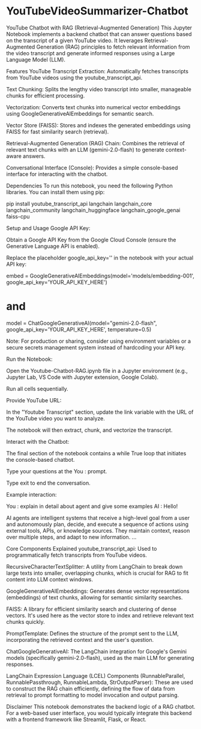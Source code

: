# YouTubeVideoSummarizer-Chatbot

YouTube Chatbot with RAG (Retrieval-Augmented Generation)
This Jupyter Notebook implements a backend chatbot that can answer questions based on the transcript of a given YouTube video. It leverages Retrieval-Augmented Generation (RAG) principles to fetch relevant information from the video transcript and generate informed responses using a Large Language Model (LLM).

Features
YouTube Transcript Extraction: Automatically fetches transcripts from YouTube videos using the youtube_transcript_api.

Text Chunking: Splits the lengthy video transcript into smaller, manageable chunks for efficient processing.

Vectorization: Converts text chunks into numerical vector embeddings using GoogleGenerativeAIEmbeddings for semantic search.

Vector Store (FAISS): Stores and indexes the generated embeddings using FAISS for fast similarity search (retrieval).

Retrieval-Augmented Generation (RAG) Chain: Combines the retrieval of relevant text chunks with an LLM (gemini-2.0-flash) to generate context-aware answers.

Conversational Interface (Console): Provides a simple console-based interface for interacting with the chatbot.

Dependencies
To run this notebook, you need the following Python libraries. You can install them using pip:

pip install youtube_transcript_api langchain langchain_core langchain_community langchain_huggingface langchain_google_genai faiss-cpu

Setup and Usage
Google API Key:

Obtain a Google API Key from the Google Cloud Console (ensure the Generative Language API is enabled).

Replace the placeholder google_api_key='' in the notebook with your actual API key:

embed = GoogleGenerativeAIEmbeddings(model='models/embedding-001', google_api_key='YOUR_API_KEY_HERE')
# and
model = ChatGoogleGenerativeAI(model="gemini-2.0-flash", google_api_key='YOUR_API_KEY_HERE', temperature=0.5)

Note: For production or sharing, consider using environment variables or a secure secrets management system instead of hardcoding your API key.

Run the Notebook:

Open the Youtube-Chatbot-RAG.ipynb file in a Jupyter environment (e.g., Jupyter Lab, VS Code with Jupyter extension, Google Colab).

Run all cells sequentially.

Provide YouTube URL:

In the "Youtube Transcript" section, update the link variable with the URL of the YouTube video you want to analyze.

The notebook will then extract, chunk, and vectorize the transcript.

Interact with the Chatbot:

The final section of the notebook contains a while True loop that initiates the console-based chatbot.

Type your questions at the You :  prompt.

Type exit to end the conversation.

Example interaction:

You :  explain in detail about agent and give some examples
AI :  Hello!

AI agents are intelligent systems that receive a high-level goal from a user and autonomously plan, decide, and execute a sequence of actions using external tools, APIs, or knowledge sources. They maintain context, reason over multiple steps, and adapt to new information.
...

Core Components Explained
youtube_transcript_api: Used to programmatically fetch transcripts from YouTube videos.

RecursiveCharacterTextSplitter: A utility from LangChain to break down large texts into smaller, overlapping chunks, which is crucial for RAG to fit content into LLM context windows.

GoogleGenerativeAIEmbeddings: Generates dense vector representations (embeddings) of text chunks, allowing for semantic similarity searches.

FAISS: A library for efficient similarity search and clustering of dense vectors. It's used here as the vector store to index and retrieve relevant text chunks quickly.

PromptTemplate: Defines the structure of the prompt sent to the LLM, incorporating the retrieved context and the user's question.

ChatGoogleGenerativeAI: The LangChain integration for Google's Gemini models (specifically gemini-2.0-flash), used as the main LLM for generating responses.

LangChain Expression Language (LCEL) Components (RunnableParallel, RunnablePassthrough, RunnableLambda, StrOutputParser): These are used to construct the RAG chain efficiently, defining the flow of data from retrieval to prompt formatting to model invocation and output parsing.

Disclaimer
This notebook demonstrates the backend logic of a RAG chatbot. For a web-based user interface, you would typically integrate this backend with a frontend framework like Streamlit, Flask, or React.
